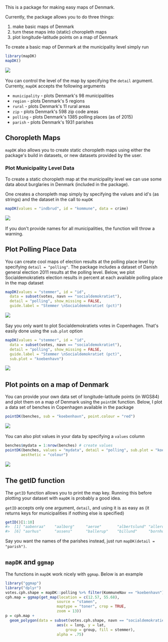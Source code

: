 <!-- README.md is generated from README.Rmd. Please edit that file -->
This is a package for making easy maps of Denmark.

Currently, the package allows you to do three things:

1.  make basic maps of Denmark
2.  turn these maps into (static) choropleth maps
3.  plot longitude-latitude points on a map of Denmark

To create a basic map of Denmark at the municipality level simply run

``` r
library(mapDK)
mapDK()
```

![](README-unnamed-chunk-2-1.png) 

You can control the level of the map by specifying the `detail` argument. Currenty, `mapDK` accepts the following arguments

-   `municipality` - plots Denmark's 98 municipalities
-   `region` - plots Denmark's 5 regions
-   `rural` - plots Denmark's 11 rural areas
-   `zip` - plots Denmark's 598 zip code areas
-   `polling` - plots Denmark's 1385 polling places (as of 2015)
-   `parish` - plots Denmark's 1931 parishes

Choropleth Maps
---------------

`mapDK` also allows you to create static choropleth maps using either the package's build in datasets, or new datasets provided by the user.

### Plot Municipality Level Data

To create a static choropleth map at the municipality level we can use some data about burglaries in Denmark (included in the package).

One creates a choropleth map simply by specifying the values and id's (as strings) and the dataset in the call to `mapDK`

``` r
mapDK(values = "indbrud", id = "kommune", data = crime)
```

![](README-unnamed-chunk-3-1.png) 

If you don't provide names for all municipalities, the function will throw a warning.

Plot Polling Place Data
-----------------------

You can create cool maps of election results at the polling place level by specifying `detail = "polling"`. The package includes a dataset of Danish general election 2011 results at the polling level. Below, we plot Socialdemokratiets election results in percent at each available polling place in the map dataset

``` r
mapDK(values = "stemmer", id = "id", 
  data = subset(votes, navn == "socialdemokratiet"),
  detail = "polling", show_missing = FALSE,
  guide.label = "Stemmer \nSocialdemokratiet (pct)")
```

![](README-unnamed-chunk-4-1.png) 

Say you only want to plot Socialdemokratiets votes in Copenhagen. That's easily done using the `sub.plot` option

``` r
mapDK(values = "stemmer", id = "id", 
  data = subset(votes, navn == "socialdemokratiet"),
  detail = "polling", show_missing = FALSE,
  guide.label = "Stemmer \nSocialdemokratiet (pct)",
  sub.plot = "koebenhavn")
```

![](README-unnamed-chunk-5-1.png) 

Plot points on a map of Denmark
-------------------------------

You can provide your own data set of longitude-latitude points (in WGS84) and plot them on a map of Denmark using the `pointDK` function. Below, I plot a data set of benches in Copenhagen available in the package

``` r
pointDK(benches, sub = "koebenhavn", point.colour = "red")
```

![](README-unnamed-chunk-6-1.png) 

You can also plot values in your data by specifying a `values` column

``` r
benches$mydata = 1:nrow(benches) # create values
pointDK(benches, values = "mydata", detail = "polling", sub.plot = "koebenhavn", point.colour = "red",
       aesthetic = "colour")
```

![](README-unnamed-chunk-7-1.png) 

The getID function
------------------

The `getID` function allows you to print the map key. Running this before plotting your dataset with `mapDK` is probably a good idea.

`getID` accepts only one argument, `detail`, and using it is as easy as (it returns keys for municipalities if nothing else is specified)

``` r
getID()[1:10]
#>  [1] "aabenraa"    "aalborg"     "aeroe"       "albertslund" "alleroed"   
#>  [6] "aarhus"      "assens"      "ballerup"    "billund"     "bornholm"
```

Say you want the names of the parishes instead, just run `mapDK(detail = "parish")`.

`mapDK` and `ggmap`
-------------------

The functions in `mapDK` work nicely with `ggmap`. Below is an example

``` r
library("ggmap")
library("dplyr")
votes.cph.shape = mapDK::polling %>% filter(KommuneNav == "koebenhavn") %>% left_join(mapDK::votes)
cph.map = ggmap(get_map(location = c(12.57, 55.68), 
                       source = "stamen", 
                       maptype = "toner", crop = TRUE,
                       zoom = 13))
p = cph.map + 
  geom_polygon(data = subset(votes.cph.shape, navn == "socialdemokratiet"), 
                       aes(x = long, y = lat,
                           group = group, fill = stemmer),
                       alpha = .75) 
```
